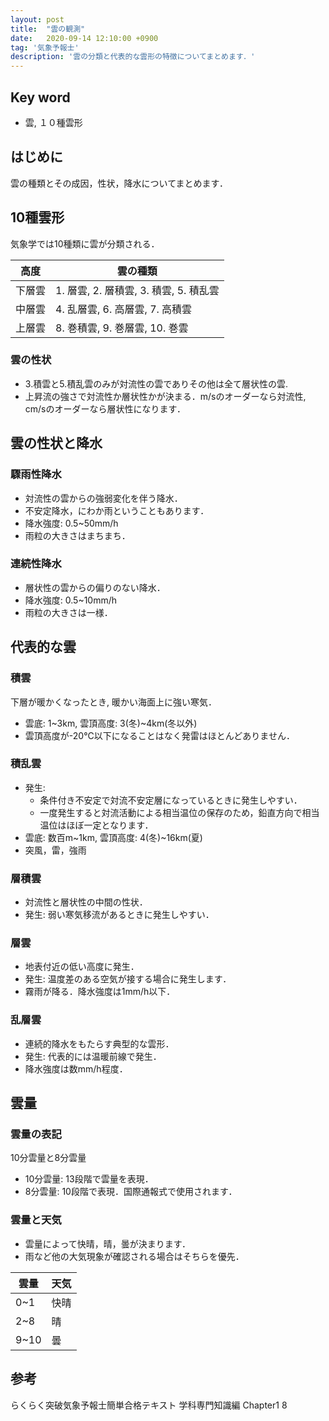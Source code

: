 ```yaml
---
layout: post
title:  "雲の観測"
date:   2020-09-14 12:10:00 +0900
tag: '気象予報士'
description: '雲の分類と代表的な雲形の特徴についてまとめます．'
---
```

## Key word
- 雲, １０種雲形

## はじめに
雲の種類とその成因，性状，降水についてまとめます．

## 10種雲形
気象学では10種類に雲が分類される．

|高度|雲の種類|
|---|---|
|下層雲|1. 層雲, 2. 層積雲, 3. 積雲, 5. 積乱雲|
|中層雲|4. 乱層雲, 6. 高層雲, 7. 高積雲|
|上層雲|8. 巻積雲, 9. 巻層雲, 10. 巻雲|

### 雲の性状
- 3.積雲と5.積乱雲のみが対流性の雲でありその他は全て層状性の雲.
- 上昇流の強さで対流性か層状性かが決まる．m/sのオーダーなら対流性, cm/sのオーダーなら層状性になります．


## 雲の性状と降水
### 驟雨性降水
- 対流性の雲からの強弱変化を伴う降水．
- 不安定降水，にわか雨ということもあります．
- 降水強度: 0.5~50mm/h
- 雨粒の大きさはまちまち．

### 連続性降水
- 層状性の雲からの偏りのない降水．
- 降水強度: 0.5~10mm/h
- 雨粒の大きさは一様．

## 代表的な雲
### 積雲
下層が暖かくなったとき, 暖かい海面上に強い寒気．

- 雲底: 1~3km, 雲頂高度: 3(冬)~4km(冬以外)
- 雲頂高度が-20°C以下になることはなく発雷はほとんどありません．

### 積乱雲
- 発生:
  - 条件付き不安定で対流不安定層になっているときに発生しやすい．
  - 一度発生すると対流活動による相当温位の保存のため，鉛直方向で相当温位はほぼ一定となります．
- 雲底: 数百m~1km, 雲頂高度: 4(冬)~16km(夏)
- 突風，雷，強雨

### 層積雲
- 対流性と層状性の中間の性状．
- 発生: 弱い寒気移流があるときに発生しやすい．

### 層雲
- 地表付近の低い高度に発生．
- 発生: 温度差のある空気が接する場合に発生します．
- 霧雨が降る．降水強度は1mm/h以下．

### 乱層雲
- 連続的降水をもたらす典型的な雲形．
- 発生: 代表的には温暖前線で発生．
- 降水強度は数mm/h程度．

## 雲量
### 雲量の表記
10分雲量と8分雲量
- 10分雲量: 13段階で雲量を表現．
- 8分雲量: 10段階で表現．国際通報式で使用されます．

### 雲量と天気
- 雲量によって快晴，晴，曇が決まります．
- 雨など他の大気現象が確認される場合はそちらを優先．

|雲量|天気|
|---|---|
|0~1|快晴|
|2~8|晴|
|9~10|曇|

## 参考
らくらく突破気象予報士簡単合格テキスト 学科専門知識編 Chapter1 8
